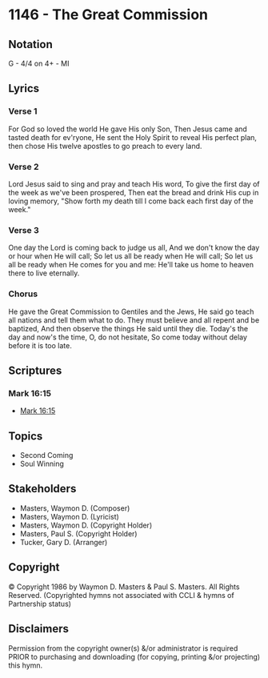 # 1146 - The Great Commission

## Notation

G - 4/4 on 4+ - MI

## Lyrics

### Verse 1

For God so loved the world He gave His only Son, Then Jesus came and tasted death for ev'ryone, He sent the Holy Spirit to reveal His perfect plan, then chose His twelve apostles to go preach to every land.

### Verse 2

Lord Jesus said to sing and pray and teach His word, To give the first day of the week as we've been prospered, Then eat the bread and drink His cup in loving memory, "Show forth my death till I come back each first day of the week."

### Verse 3

One day the Lord is coming back to judge us all, And we don't know the day or hour when He will call; So let us all be ready when He will call; So let us all be ready when He comes for you and me: He'll take us home to heaven there to live eternally.

### Chorus

He gave the Great Commission to Gentiles and the Jews, He said go teach all nations and tell them what to do. They must believe and all repent and be baptized, And then observe the things He said until they die. Today's the day and now's the time, O, do not hesitate, So come today without delay before it is too late.


## Scriptures

### Mark 16:15

- [Mark 16:15](https://www.biblegateway.com/passage/?search=Mark%2016%3A15)


## Topics

- Second Coming
- Soul Winning

## Stakeholders

- Masters, Waymon D. (Composer)
- Masters, Waymon D. (Lyricist)
- Masters, Waymon D. (Copyright Holder)
- Masters, Paul S. (Copyright Holder)
- Tucker, Gary D. (Arranger)

## Copyright

© Copyright 1986 by Waymon D. Masters & Paul S. Masters. All Rights Reserved.
(Copyrighted hymns not associated with CCLI & hymns of Partnership status)

## Disclaimers

Permission from the copyright owner(s) &/or administrator is required PRIOR to purchasing and downloading (for copying, printing &/or projecting) this hymn.

